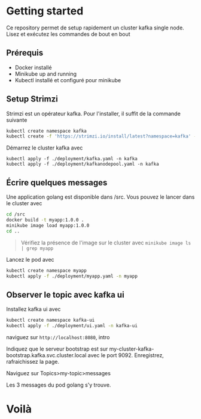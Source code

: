 # Getting started

Ce repository permet de setup rapidement un cluster kafka single node. Lisez et exécutez les commandes de bout en bout

## Prérequis

- Docker installé
- Minikube up and running
- Kubectl installé et configuré pour minikube

## Setup Strimzi

Strimzi est un opérateur kafka. Pour l'installer, il suffit de la commande suivante

```bash
kubectl create namespace kafka
kubectl create -f 'https://strimzi.io/install/latest?namespace=kafka' -n kafka
```

Démarrez le cluster kafka avec

```
kubectl apply -f ./deployment/kafka.yaml -n kafka
kubectl apply -f ./deployment/kafkanodepool.yaml -n kafka
```

## Écrire quelques messages

Une application golang est disponible dans /src. Vous pouvez le lancer dans le cluster avec

```bash
cd /src
docker build -t myapp:1.0.0 .
minikube image load myapp:1.0.0
cd ..
```

> Vérifiez la présence de l'image sur le cluster avec `minikube image ls | grep myapp`

Lancez le pod avec

```bash
kubectl create namespace myapp
kubectl apply -f ./deployment/myapp.yaml -n myapp
```

## Observer le topic avec kafka ui

Installez kafka ui avec

```bash
kubectl create namespace kafka-ui
kubectl apply -f ./deployment/ui.yaml -n kafka-ui
```

naviguez sur `http://localhost:8080`, intro

Indiquez que le serveur bootstrap est sur my-cluster-kafka-bootstrap.kafka.svc.cluster.local avec le port 9092.
Enregistrez, rafraichissez la page.

Naviguez sur Topics>my-topic>messages

Les 3 messages du pod golang s'y trouve.

# Voilà

